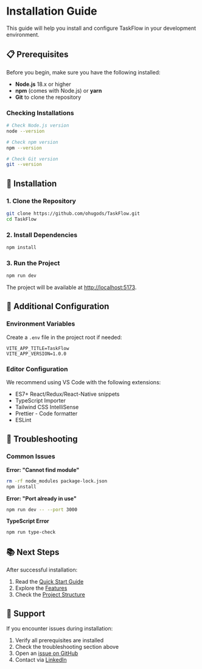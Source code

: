 # Installation Guide

This guide will help you install and configure TaskFlow in your development environment.

## 📋 Prerequisites

Before you begin, make sure you have the following installed:

- **Node.js** 18.x or higher
- **npm** (comes with Node.js) or **yarn**
- **Git** to clone the repository

### Checking Installations

```bash
# Check Node.js version
node --version

# Check npm version
npm --version

# Check Git version
git --version
```

## 🚀 Installation

### 1. Clone the Repository

```bash
git clone https://github.com/ohugods/TaskFlow.git
cd TaskFlow
```

### 2. Install Dependencies

```bash
npm install
```

### 3. Run the Project

```bash
npm run dev
```

The project will be available at [http://localhost:5173](http://localhost:5173).

## 🔧 Additional Configuration

### Environment Variables

Create a `.env` file in the project root if needed:

```env
VITE_APP_TITLE=TaskFlow
VITE_APP_VERSION=1.0.0
```

### Editor Configuration

We recommend using VS Code with the following extensions:

- ES7+ React/Redux/React-Native snippets
- TypeScript Importer
- Tailwind CSS IntelliSense
- Prettier - Code formatter
- ESLint

## 🐛 Troubleshooting

### Common Issues

**Error: "Cannot find module"**
```bash
rm -rf node_modules package-lock.json
npm install
```

**Error: "Port already in use"**
```bash
npm run dev -- --port 3000
```

**TypeScript Error**
```bash
npm run type-check
```

## 📚 Next Steps

After successful installation:

1. Read the [Quick Start Guide](quick-start.md)
2. Explore the [Features](../user-guide/features.md)
3. Check the [Project Structure](../developer/project-structure.md)

## 🤝 Support

If you encounter issues during installation:

1. Verify all prerequisites are installed
2. Check the troubleshooting section above
3. Open an [issue on GitHub](https://github.com/ohugods/TaskFlow/issues)
4. Contact via [LinkedIn](https://linkedin.com/in/hugods)
